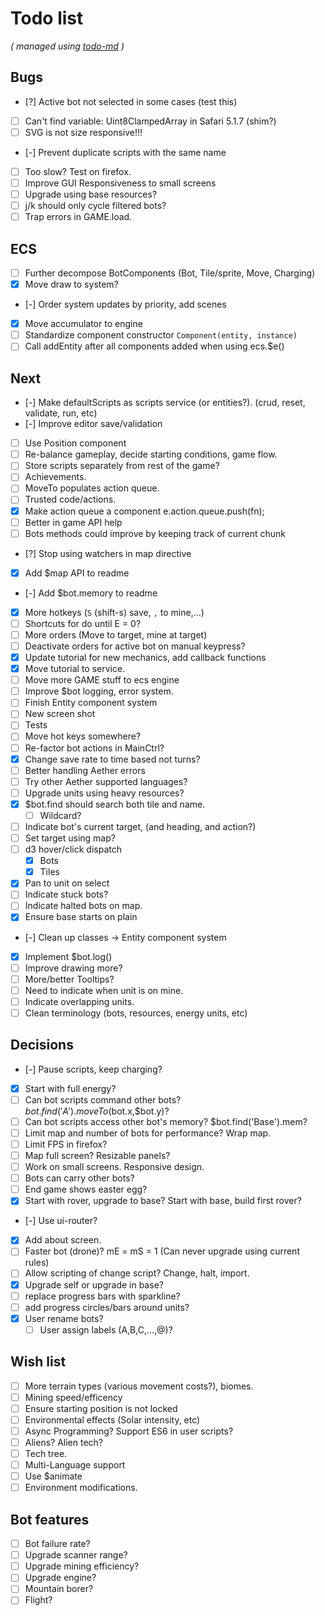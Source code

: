 # Todo list

_\( managed using [todo-md](https://github.com/Hypercubed/todo-md) \)_

## Bugs
- [?] Active bot not selected in some cases (test this)
- [ ] Can't find variable: Uint8ClampedArray in Safari 5.1.7 (shim?)
- [ ] SVG is not size responsive!!!
- [-] Prevent duplicate scripts with the same name
- [ ] Too slow?  Test on firefox.
- [ ] Improve GUI Responsiveness to small screens
- [ ] Upgrade using base resources?
- [ ] j/k should only cycle filtered bots?
- [ ] Trap errors in GAME.load.

## ECS
- [ ] Further decompose BotComponents (Bot, Tile/sprite, Move, Charging)
- [x] Move draw to system?
- [-] Order system updates by priority, add scenes
- [x] Move accumulator to engine
- [ ] Standardize component constructor `Component(entity, instance)`
- [ ] Call addEntity after all components added when using ecs.$e()

## Next
- [-] Make defaultScripts as scripts service (or entities?). (crud, reset, validate, run, etc)
- [-] Improve editor save/validation
- [ ] Use Position component
- [ ] Re-balance gameplay, decide starting conditions, game flow.
- [ ] Store scripts separately from rest of the game?
- [ ] Achievements.
- [ ] MoveTo populates action queue.
- [ ] Trusted code/actions.
- [x] Make action queue a component e.action.queue.push(fn);
- [ ] Better in game API help
- [ ] Bots methods could improve by keeping track of current chunk
- [?] Stop using watchers in map directive
- [x] Add $map API to readme
- [-] Add $bot.memory to readme
- [x] More hotkeys (`S` (shift-s) save, `,` to mine,...)
- [ ] Shortcuts for do until E = 0?
- [ ] More orders (Move to target, mine at target)
- [ ] Deactivate orders for active bot on manual keypress?
- [x] Update tutorial for new mechanics, add callback functions
- [x] Move tutorial to service.
- [ ] Move more GAME stuff to ecs engine
- [ ] Improve $bot logging, error system.
- [ ] Finish Entity component system
- [ ] New screen shot
- [ ] Tests
- [ ] Move hot keys somewhere?
- [ ] Re-factor bot actions in MainCtrl?
- [x] Change save rate to time based not turns?
- [ ] Better handling Aether errors
- [ ] Try other Aether supported languages?
- [ ] Upgrade units using heavy resources?
- [x] $bot.find should search both tile and name.
  - [ ] Wildcard?
- [ ] Indicate bot's current target, (and heading, and action?)
- [ ] Set target using map?
- [ ] d3 hover/click dispatch
  - [x] Bots
  - [x] Tiles
- [x] Pan to unit on select
- [ ] Indicate stuck bots?
- [ ] Indicate halted bots on map.
- [x] Ensure base starts on plain
- [-] Clean up classes -> Entity component system
- [x] Implement $bot.log()
- [ ] Improve drawing more?
- [ ] More/better Tooltips?
- [ ] Need to indicate when unit is on mine.
- [ ] Indicate overlapping units.
- [ ] Clean terminology (bots, resources, energy units, etc)

## Decisions
- [-] Pause scripts, keep charging?
- [x] Start with full energy?
- [ ] Can bot scripts command other bots?  $bot.find('A').moveTo($bot.x,$bot.y)?
- [ ] Can bot scripts access other bot's memory?  $bot.find('Base').mem?
- [ ] Limit map and number of bots for performance?  Wrap map.
- [ ] Limit FPS in firefox?
- [ ] Map full screen? Resizable panels?
- [ ] Work on small screens. Responsive design.
- [ ] Bots can carry other bots?
- [ ] End game shows easter egg?
- [x] Start with rover, upgrade to base?  Start with base, build first rover?
- [-] Use ui-router?
- [x] Add about screen.
- [ ] Faster bot (drone)? mE = mS = 1 (Can never upgrade using current rules)
- [ ] Allow scripting of change script?  Change, halt, import.
- [x] Upgrade self or upgrade in base?
- [ ] replace progress bars with sparkline?
- [ ] add progress circles/bars around units?
- [x] User rename bots?
  - [ ] User assign labels (A,B,C,...,@)?

## Wish list
- [ ] More terrain types (various movement costs?), biomes.
- [ ] Mining speed/efficency
- [ ] Ensure starting position is not locked
- [ ] Environmental effects (Solar intensity, etc)
- [ ] Async Programming?  Support ES6 in user scripts?
- [ ] Aliens? Alien tech?
- [ ] Tech tree.
- [ ] Multi-Language support
- [ ] Use $animate
- [ ] Environment modifications.

## Bot features
- [ ] Bot failure rate?
- [ ] Upgrade scanner range?
- [ ] Upgrade mining efficiency?
- [ ] Upgrade engine?
- [ ] Mountain borer?
- [ ] Flight?
